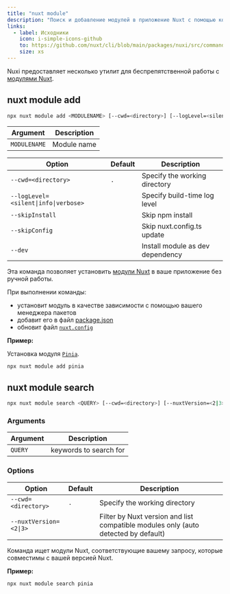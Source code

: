 ```yaml
---
title: "nuxt module"
description: "Поиск и добавление модулей в приложение Nuxt с помощью командной строки."
links:
  - label: Исходники
    icon: i-simple-icons-github
    to: https://github.com/nuxt/cli/blob/main/packages/nuxi/src/commands/module/
    size: xs
---
```


Nuxi предоставляет несколько утилит для беспрепятственной работы с [модулями Nuxt](/modules).

## nuxt module add

<!--module-add-cmd-->
```bash [Terminal]
npx nuxt module add <MODULENAME> [--cwd=<directory>] [--logLevel=<silent|info|verbose>] [--skipInstall] [--skipConfig] [--dev]
```
<!--/module-add-cmd-->

<!--module-add-args-->
Argument | Description
--- | ---
`MODULENAME` | Module name
<!--/module-add-args-->

<!--module-add-opts-->
Option | Default | Description
--- | --- | ---
`--cwd=<directory>` | `.` | Specify the working directory
`--logLevel=<silent\|info\|verbose>` |  | Specify build-time log level
`--skipInstall` |  | Skip npm install
`--skipConfig` |  | Skip nuxt.config.ts update
`--dev` |  | Install module as dev dependency
<!--/module-add-opts-->

Эта команда позволяет установить [модули Nuxt](/modules) в ваше приложение без ручной работы.

При выполнении команды:

- установит модуль в качестве зависимости с помощью вашего менеджера пакетов
- добавит его в файл [package.json](/docs/guide/directory-structure/package)
- обновит файл [`nuxt.config`](/docs/guide/directory-structure/nuxt-config)

**Пример:**

Установка модуля [`Pinia`](/modules/pinia).

```bash [Terminal]
npx nuxt module add pinia
```

## nuxt module search

<!--module-search-cmd-->
```bash [Terminal]
npx nuxt module search <QUERY> [--cwd=<directory>] [--nuxtVersion=<2|3>]
```
<!--/module-search-cmd-->

### Arguments

<!--module-search-args-->
Argument | Description
--- | ---
`QUERY` | keywords to search for
<!--/module-search-args-->

### Options

<!--module-search-opts-->
Option | Default | Description
--- | --- | ---
`--cwd=<directory>` | `.` | Specify the working directory
`--nuxtVersion=<2\|3>` |  | Filter by Nuxt version and list compatible modules only (auto detected by default)
<!--/module-search-opts-->

Команда ищет модули Nuxt, соответствующие вашему запросу, которые совместимы с вашей версией Nuxt.

**Пример:**

```bash [Terminal]
npx nuxt module search pinia
```
